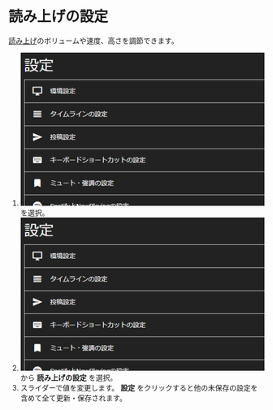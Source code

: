 # 読み上げの設定
[読み上げ](https://docs.thedesk.top/timeline/tts)のボリュームや速度、高さを調節できます。  

1. ![settings1](/media/settings1.png)を選択。
1. ![settings2](/media/settings2.png)から __読み上げの設定__ を選択。
1. スライダーで値を変更します。 __設定__ をクリックすると他の未保存の設定を含めて全て更新・保存されます。



